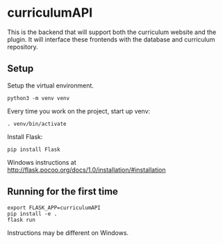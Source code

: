 # curriculumAPI
This is the backend that will support both the curriculum website and the plugin.
It will interface these frontends with the database and curriculum repository.

## Setup
Setup the virtual environment.
```
python3 -m venv venv
```
Every time you work on the project, start up venv:
```
. venv/bin/activate
```
Install Flask:
```
pip install Flask
```
Windows instructions at http://flask.pocoo.org/docs/1.0/installation/#installation

## Running for the first time
```
export FLASK_APP=curriculumAPI
pip install -e .
flask run
```
Instructions may be different on Windows.


